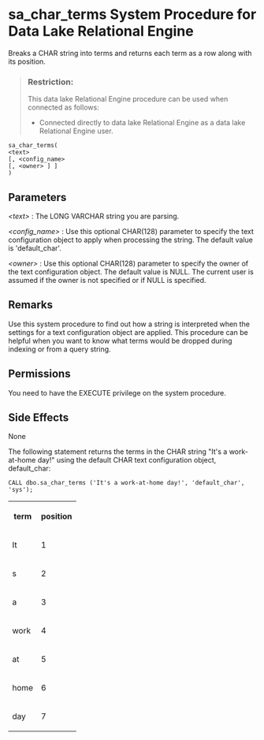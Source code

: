<!-- loio81741e316ce21014a988e4845b1f1a41 -->

# sa\_char\_terms System Procedure for Data Lake Relational Engine

Breaks a CHAR string into terms and returns each term as a row along with its position.



> ### Restriction:  
> This data lake Relational Engine procedure can be used when connected as follows:
> 
> -   Connected directly to data lake Relational Engine as a data lake Relational Engine user.



```
sa_char_terms( 
<text>
[, <config_name>
[, <owner> ] ] 
)
```



## Parameters

 *<text\>* 
:   The LONG VARCHAR string you are parsing.

  *<config\_name\>* 
 :   Use this optional CHAR\(128\) parameter to specify the text configuration object to apply when processing the string. The default value is 'default\_char'.

   *<owner\>* 
 :   Use this optional CHAR\(128\) parameter to specify the owner of the text configuration object. The default value is NULL. The current user is assumed if the owner is not specified or if NULL is specified.

 

## Remarks

Use this system procedure to find out how a string is interpreted when the settings for a text configuration object are applied. This procedure can be helpful when you want to know what terms would be dropped during indexing or from a query string.



<a name="loio81741e316ce21014a988e4845b1f1a41__section_u51_bkf_3jb"/>

## Permissions

You need to have the EXECUTE privilege on the system procedure.



## Side Effects

None



The following statement returns the terms in the CHAR string "It's a work-at-home day!" using the default CHAR text configuration object, default\_char:

```
CALL dbo.sa_char_terms ('It's a work-at-home day!', 'default_char', 'sys');
```


<table>
<tr>
<th valign="top">

term



</th>
<th valign="top">

position



</th>
</tr>
<tr>
<td valign="top">

It



</td>
<td valign="top">

1



</td>
</tr>
<tr>
<td valign="top">

s



</td>
<td valign="top">

2



</td>
</tr>
<tr>
<td valign="top">

a



</td>
<td valign="top">

3



</td>
</tr>
<tr>
<td valign="top">

work



</td>
<td valign="top">

4



</td>
</tr>
<tr>
<td valign="top">

at



</td>
<td valign="top">

5



</td>
</tr>
<tr>
<td valign="top">

home



</td>
<td valign="top">

6



</td>
</tr>
<tr>
<td valign="top">

day



</td>
<td valign="top">

7



</td>
</tr>
</table>


